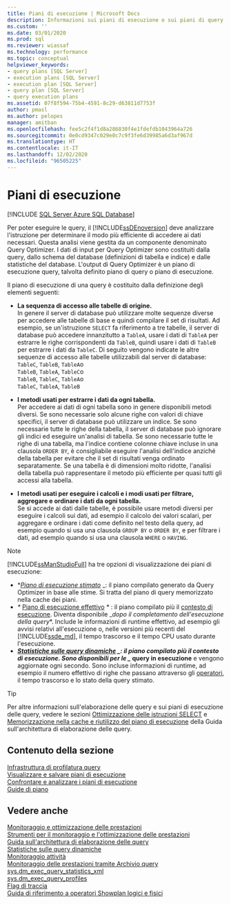 ```yaml
---
title: Piani di esecuzione | Microsoft Docs
description: Informazioni sui piani di esecuzione o sui piani di query creati da Query Optimizer per consentire al motore di database di SQL Server di eseguire le query.
ms.custom: ''
ms.date: 03/01/2020
ms.prod: sql
ms.reviewer: wiassaf
ms.technology: performance
ms.topic: conceptual
helpviewer_keywords:
- query plans [SQL Server]
- execution plans [SQL Server]
- execution plan [SQL Server]
- query plan [SQL Server]
- query execution plans
ms.assetid: 07f8f594-75b4-4591-8c29-d63811d7753f
author: pmasl
ms.author: pelopes
manager: amitban
ms.openlocfilehash: fee5c2f4f1d8a286830f4e1fdefdb1043964a726
ms.sourcegitcommit: 0e0cd9347c029e0c7c9f3fe6d39985a6d3af967d
ms.translationtype: HT
ms.contentlocale: it-IT
ms.lasthandoff: 12/02/2020
ms.locfileid: "96505225"
---
```

# <a name="execution-plans"></a>Piani di esecuzione
[!INCLUDE [SQL Server Azure SQL Database](../../includes/applies-to-version/sql-asdb.md)]

Per poter eseguire le query, il [!INCLUDE[ssDEnoversion](../../includes/ssdenoversion-md.md)] deve analizzare l'istruzione per determinare il modo più efficiente di accedere ai dati necessari. Questa analisi viene gestita da un componente denominato Query Optimizer. I dati di input per Query Optimizer sono costituiti dalla query, dallo schema del database (definizioni di tabella e indice) e dalle statistiche del database. L'output di Query Optimizer è un piano di esecuzione query, talvolta definito piano di query o piano di esecuzione.   

Il piano di esecuzione di una query è costituito dalla definizione degli elementi seguenti: 

- **La sequenza di accesso alle tabelle di origine.**  
  In genere il server di database può utilizzare molte sequenze diverse per accedere alle tabelle di base e quindi compilare il set di risultati. Ad esempio, se un'istruzione `SELECT` fa riferimento a tre tabelle, il server di database può accedere innanzitutto a `TableA`, usare i dati di `TableA` per estrarre le righe corrispondenti da `TableB`, quindi usare i dati di `TableB` per estrarre i dati da `TableC`. Di seguito vengono indicate le altre sequenze di accesso alle tabelle utilizzabili dal server di database:  
  `TableC`, `TableB`, `TableA`o  
  `TableB`, `TableA`, `TableC`o  
  `TableB`, `TableC`, `TableA`o  
  `TableC`, `TableA`, `TableB`  

- **I metodi usati per estrarre i dati da ogni tabella.**  
  Per accedere ai dati di ogni tabella sono in genere disponibili metodi diversi. Se sono necessarie solo alcune righe con valori di chiave specifici, il server di database può utilizzare un indice. Se sono necessarie tutte le righe della tabella, il server di database può ignorare gli indici ed eseguire un'analisi di tabella. Se sono necessarie tutte le righe di una tabella, ma l'indice contiene colonne chiave incluse in una clausola `ORDER BY`, è consigliabile eseguire l'analisi dell'indice anziché della tabella per evitare che il set di risultati venga ordinato separatamente. Se una tabella è di dimensioni molto ridotte, l'analisi della tabella può rappresentare il metodo più efficiente per quasi tutti gli accessi alla tabella.
  
- **I metodi usati per eseguire i calcoli e i modi usati per filtrare, aggregare e ordinare i dati da ogni tabella.**  
  Se si accede ai dati dalle tabelle, è possibile usare metodi diversi per eseguire i calcoli sui dati, ad esempio il calcolo dei valori scalari, per aggregare e ordinare i dati come definito nel testo della query, ad esempio quando si usa una clausola `GROUP BY` o `ORDER BY`, e per filtrare i dati, ad esempio quando si usa una clausola `WHERE` o `HAVING`.

> [!NOTE]
> [!INCLUDE[ssManStudioFull](../../includes/ssmanstudiofull-md.md)] ha tre opzioni di visualizzazione dei piani di esecuzione:        
> -  **_[Piano di esecuzione stimato](../../relational-databases/performance/display-the-estimated-execution-plan.md)_* _: il piano compilato generato da Query Optimizer in base alle stime. Si tratta del piano di query memorizzato nella cache dei piani.        
> -  _*_ [Piano di esecuzione effettivo](../../relational-databases/performance/display-an-actual-execution-plan.md) _*_ : il piano compilato più il [contesto di esecuzione](../../relational-databases/query-processing-architecture-guide.md#execution-plan-caching-and-reuse). Diventa disponibile _*dopo il completamento dell'esecuzione della query**. Include le informazioni di runtime effettivo, ad esempio gli avvisi relativi all'esecuzione o, nelle versioni più recenti del [!INCLUDE[ssde_md](../../includes/ssde_md.md)], il tempo trascorso e il tempo CPU usato durante l'esecuzione.         
> -  **_[Statistiche sulle query dinamiche](../../relational-databases/performance/live-query-statistics.md)_ *_: il piano compilato più il contesto di esecuzione. Sono disponibili per le _* query in esecuzione** e vengono aggiornate ogni secondo. Sono incluse informazioni di runtime, ad esempio il numero effettivo di righe che passano attraverso gli [operatori](../../relational-databases/showplan-logical-and-physical-operators-reference.md), il tempo trascorso e lo stato della query stimato.

> [!TIP]
> Per altre informazioni sull'elaborazione delle query e sui piani di esecuzione delle query, vedere le sezioni [Ottimizzazione delle istruzioni SELECT](../../relational-databases/query-processing-architecture-guide.md#optimizing-select-statements) e [Memorizzazione nella cache e riutilizzo del piano di esecuzione](../../relational-databases/query-processing-architecture-guide.md#execution-plan-caching-and-reuse) della Guida sull'architettura di elaborazione delle query.

## <a name="in-this-section"></a>Contenuto della sezione  
[Infrastruttura di profilatura query](../../relational-databases/performance/query-profiling-infrastructure.md)     
[Visualizzare e salvare piani di esecuzione](../../relational-databases/performance/display-and-save-execution-plans.md)     
[Confrontare e analizzare i piani di esecuzione](../../relational-databases/performance/compare-and-analyze-execution-plans.md)     
[Guide di piano](../../relational-databases/performance/plan-guides.md)     

## <a name="see-also"></a>Vedere anche  
[Monitoraggio e ottimizzazione delle prestazioni](../../relational-databases/performance/monitor-and-tune-for-performance.md)     
[Strumenti per il monitoraggio e l'ottimizzazione delle prestazioni](../../relational-databases/performance/performance-monitoring-and-tuning-tools.md)     
[Guida sull'architettura di elaborazione delle query](../../relational-databases/query-processing-architecture-guide.md)    
[Statistiche sulle query dinamiche](../../relational-databases/performance/live-query-statistics.md)     
[Monitoraggio attività](../../relational-databases/performance-monitor/activity-monitor.md)     
[Monitoraggio delle prestazioni tramite Archivio query](../../relational-databases/performance/monitoring-performance-by-using-the-query-store.md)     
[sys.dm_exec_query_statistics_xml](../../relational-databases/system-dynamic-management-views/sys-dm-exec-query-statistics-xml-transact-sql.md)     
[sys.dm_exec_query_profiles](../../relational-databases/system-dynamic-management-views/sys-dm-exec-query-profiles-transact-sql.md)     
[Flag di traccia](../../t-sql/database-console-commands/dbcc-traceon-trace-flags-transact-sql.md)    
[Guida di riferimento a operatori Showplan logici e fisici](../../relational-databases/showplan-logical-and-physical-operators-reference.md)
